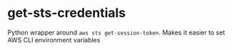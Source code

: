 # get-sts-credentials
Python wrapper around `aws sts get-session-token`.  Makes it easier to set AWS CLI environment variables
